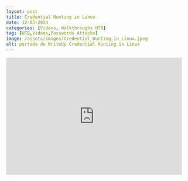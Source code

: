 ```yaml
---
layout: post
title: Credential Hunting in Linux
date: 12-03-2024
categories: [Videos, Walkthroughs HTB]
tag: [HTB,Videos,Passwords Attacks]
image: /assets/images/Credential_Hunting_in_Linux.jpeg
alt: portada de WriteUp Credential Hunting in Linux
---
```


<iframe width="480" height="320" src="https://www.youtube.com/embed/ppJE3dbOWa8" frameborder="0" allowfullscreen></iframe>
